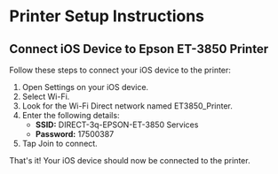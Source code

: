 # Printer Setup Instructions

## Connect iOS Device to Epson ET-3850 Printer

Follow these steps to connect your iOS device to the printer:

1. Open Settings on your iOS device.
2. Select Wi-Fi.
3. Look for the Wi-Fi Direct network named ET3850_Printer.
4. Enter the following details:
   - **SSID:** DIRECT-3q-EPSON-ET-3850 Services
   - **Password:** 17500387
5. Tap Join to connect.

That's it! Your iOS device should now be connected to the printer.
